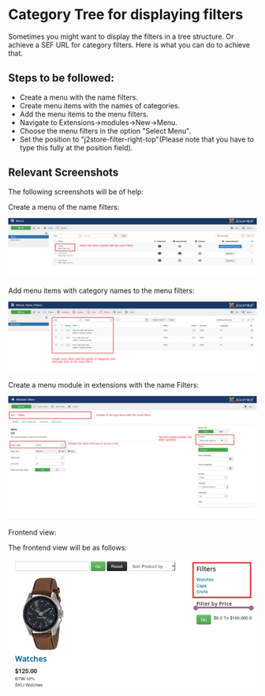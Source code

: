 # Category Tree for displaying filters

Sometimes you might want to display the filters in a tree structure. Or achieve a SEF URL for category filters. Here is what you can do to achieve that.

## Steps to be followed:

*  Create a menu with the name filters.
*  Create menu items with the names of categories.
*  Add the menu items to the menu filters.
* Navigate to Extensions->modules->New->Menu.
* Choose the menu filters in the option "Select Menu".
*  Set the position to "j2store-filter-right-top"(Please note that you have to type this fully at the position field).

## Relevant Screenshots

The following screenshots will be of help:

Create a menu of the name filters:

![](./assets/images/categorytree1.png)

Add menu items with category names to the menu filters:

![](./assets/images/categorytree2.png)

Create a menu module in extensions with the name Filters:

![](./assets/images/categorytree3.png)

Frontend view:

The frontend view will be as follows:

![](./assets/images/categorytree4.png)
